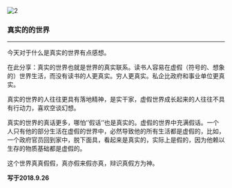 ![2](https://gitee.com/pyshi3/pyshi3_library/raw/master/2018-zhou-piano/%E7%9C%9F%E5%AE%9E%E7%9A%84.jpg)

### 真实的的世界
-------

今天对于什么是真实的世界有点感想。

在此分享：真实的世界也就是世界的真实联系。读书人容易在虚假（符号的、想象的）世界生活，而没有读书的人更真实。穷人更真实。私企比政府和事业单位更真实。

真实的世界的人往往更具有落地精神，是实干家，虚假世界成长起来的人往往不具有行动力，喜欢空谈幻想。

真实的世界的真话更多，哪怕‘’假话‘’也是真实的。虚假的世界中充满假话。一个人只有他的部分生活在虚假的世界中，必然导致他的所有生活都是虚假的，比如，一个政府官员回到家中，脱下面具，看起来是真实的，实际上是假的，因为他赖以生存的物质基础都是虚假的。

这个世界真真假假，真亦假来假亦真，辩识真假方为神。

**写于2018.9.26**